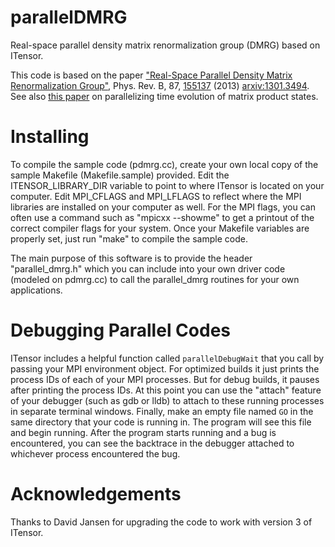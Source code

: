 # parallelDMRG

Real-space parallel density matrix renormalization group (DMRG) based on ITensor.

This code is based on the paper ["Real-Space Parallel Density Matrix Renormalization Group"](https://journals.aps.org/prb/abstract/10.1103/PhysRevB.87.155137), Phys. Rev. B, 87, [155137](https://journals.aps.org/prb/abstract/10.1103/PhysRevB.87.155137) (2013) [arxiv:1301.3494](https://arxiv.org/abs/1301.3494). See also [this paper](https://arxiv.org/abs/1912.06127) on parallelizing time evolution of matrix product states.

# Installing

To compile the sample code (pdmrg.cc), create your own local copy of the sample Makefile (Makefile.sample) provided. Edit the ITENSOR_LIBRARY_DIR variable to point to where ITensor is located on your computer. Edit MPI_CFLAGS and MPI_LFLAGS to reflect where the MPI libraries are installed on your computer as well. For the MPI flags, you can often use a command such as "mpicxx --showme" to get a printout of the correct compiler flags for your system. Once your Makefile variables are properly set, just run "make" to compile the sample code. 

The main purpose of this software is to provide the header "parallel_dmrg.h" which you can include into your own driver code (modeled on pdmrg.cc) to call the parallel_dmrg routines for your own applications.

# Debugging Parallel Codes

ITensor includes a helpful function called `parallelDebugWait` that you call
by passing your MPI environment object. For optimized builds it just prints
the process IDs of each of your MPI processes. But for debug builds, it pauses
after printing the process IDs. At this point you can use the "attach" feature
of your debugger (such as gdb or lldb) to attach to these running processes 
in separate terminal windows. Finally, make an empty file named `GO` in the
same directory that your code is running in. The program will see this file
and begin running. After the program starts running and a bug is encountered, 
you can see the backtrace in the debugger attached to whichever process encountered the bug.

# Acknowledgements

Thanks to David Jansen for upgrading the code to work with version 3 of ITensor.
